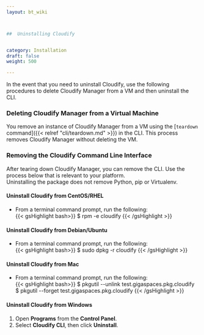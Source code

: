 ```yaml
---
layout: bt_wiki



##  Uninstalling Cloudify


category: Installation
draft: false
weight: 500

---
```



 In the event that you need to uninstall Cloudify, use the following procedures to delete Cloudify Manager from a VM and then uninstall the CLI. 


### Deleting Cloudify Manager from a Virtual Machine

 You remove an instance of Cloudify Manager from a VM using the [`teardown` command]({{< relref "cli/teardown.md" >}}) in the CLI. This process removes Cloudify Manager without deleting the VM.

### Removing the Cloudify Command Line Interface

After tearing down Cloudify Manager, you can remove the CLI. Use the process below that is relevant to your platform. <br>
Uninstalling the package does not remove Python, pip or Virtualenv.

#### Uninstall Cloudify from CentOS/RHEL

* From a terminal command prompt, run the following:<br>
{{< gsHighlight bash>}}
     $ rpm -e cloudify
     {{< /gsHighlight >}} 

#### Uninstall Cloudify from Debian/Ubuntu

* From a terminal command prompt, run the following:<br>
{{< gsHighlight bash>}}
     $ sudo dpkg -r cloudify
     {{< /gsHighlight >}} 

#### Uninstall Cloudify from Mac

* From a terminal command prompt, run the following:<br>
{{< gsHighlight bash>}}
     $ pkgutil --unlink test.gigaspaces.pkg.cloudify
     $ pkgutil --forget test.gigaspaces.pkg.cloudify
     {{< /gsHighlight >}} 

#### Uninstall Cloudify from Windows

1. Open **Programs** from the **Control Panel**.
2. Select **Cloudify CLI**, then click **Uninstall**.




